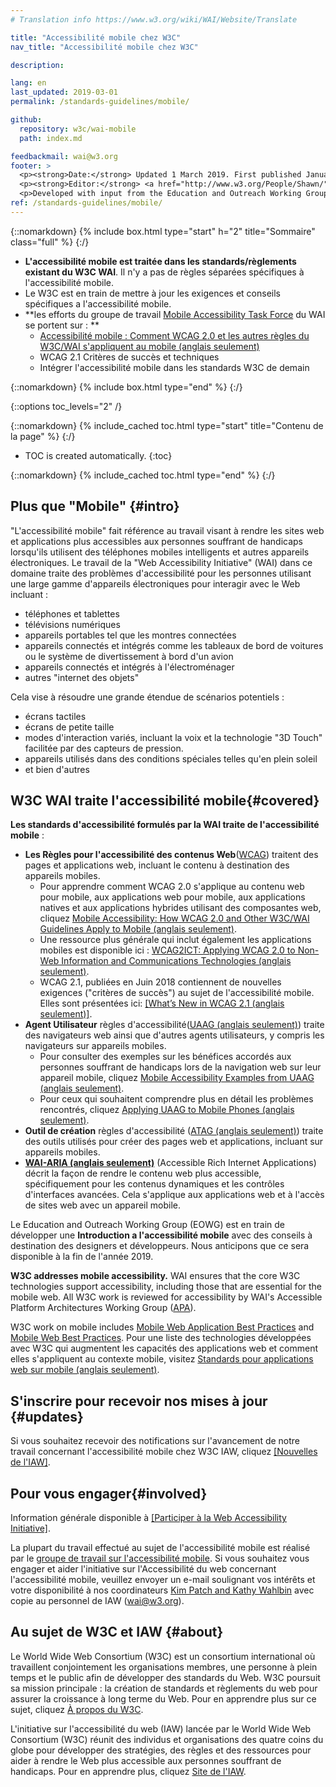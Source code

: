 ```yaml
---
# Translation info https://www.w3.org/wiki/WAI/Website/Translate

title: "Accessibilité mobile chez W3C"
nav_title: "Accessibilité mobile chez W3C"

description:

lang: en
last_updated: 2019-03-01
permalink: /standards-guidelines/mobile/

github:
  repository: w3c/wai-mobile
  path: index.md

feedbackmail: wai@w3.org
footer: >
  <p><strong>Date:</strong> Updated 1 March 2019. First published January 2008.</p>
  <p><strong>Editor:</strong> <a href="http://www.w3.org/People/Shawn/">Shawn Lawton Henry</a>. Contributor: <a href="http://www.w3.org/People/Brewer/">Judy Brewer</a>.</p>
  <p>Developed with input from the Education and Outreach Working Group (<a href="http://www.w3.org/WAI/EO/">EOWG</a>).</p>
ref: /standards-guidelines/mobile/
---
```


{::nomarkdown}
{% include box.html type="start" h="2" title="Sommaire" class="full" %}
{:/}

-   **L'accessibilité mobile est traitée dans les standards/règlements existant du W3C WAI**. Il n'y a pas de règles séparées spécifiques à l'accessibilité mobile.
-   Le W3C est en train de mettre à jour les exigences et conseils spécifiques a l'accessibilité mobile.
-   **les efforts du groupe de travail [Mobile Accessibility Task Force](https://www.w3.org/WAI/GL/mobile-a11y-tf/) du WAI se portent sur : **
    -   [Accessibilité mobile : Comment WCAG 2.0 et les autres règles du W3C/WAI s'appliquent au mobile (anglais seulement)](http://www.w3.org/TR/mobile-accessibility-mapping/)
    -   WCAG 2.1 Critères de succès et techniques
    -   Intégrer l'accessibilité mobile dans les standards W3C de demain

{::nomarkdown}
{% include box.html type="end" %}
{:/}


{::options toc_levels="2" /}

{::nomarkdown}
{% include_cached toc.html type="start" title="Contenu de la page" %}
{:/}

-   TOC is created automatically.
{:toc}

{::nomarkdown}
{% include_cached toc.html type="end" %}
{:/}

## Plus que "Mobile" {#intro}

"L'accessibilité mobile" fait référence au travail visant à rendre les sites web et applications plus accessibles aux personnes souffrant de handicaps lorsqu'ils utilisent des téléphones mobiles intelligents et autres appareils électroniques. Le travail de la "Web Accessibility Initiative" (WAI) dans ce domaine traite des problèmes d'accessibilité pour les personnes utilisant une large gamme d'appareils électroniques pour interagir avec le Web incluant :

-   téléphones et tablettes
-   télévisions numériques
-   appareils portables tel que les montres connectées
-   appareils connectés et intégrés comme les tableaux de bord de voitures ou le système de divertissement à bord d'un avion
-   appareils connectés et intégrés à l'électroménager
-   autres "internet des objets"

Cela vise à résoudre une grande étendue de scénarios potentiels :

-   écrans tactiles
-   écrans de petite taille
-   modes d'interaction variés, incluant la voix et la technologie "3D Touch" facilitée par
    des capteurs de pression.
-   appareils utilisés dans des conditions spéciales telles qu'en plein soleil
-   et bien d'autres

## W3C WAI traite l'accessibilité mobile{#covered}

**Les standards d'accessibilité formulés par la WAI traite de l'accessibilité mobile** :

-   **Les Règles pour l'accessibilité des contenus Web**([WCAG](/standards-guidelines/wcag/)) traitent des pages et applications web, incluant le contenu à destination des appareils mobiles.
    -   Pour apprendre comment WCAG 2.0 s'applique au contenu web pour mobile, aux applications web pour mobile, aux applications natives et aux applications hybrides utilisant des composantes web, cliquez [Mobile Accessibility: How WCAG 2.0 and Other W3C/WAI Guidelines Apply to Mobile (anglais seulement)](http://www.w3.org/TR/mobile-accessibility-mapping/).
    -   Une ressource plus générale qui inclut également les applications mobiles est disponible ici : [WCAG2ICT: Applying WCAG 2.0 to Non-Web Information and Communications Technologies (anglais seulement)](http://www.w3.org/TR/wcag2ict/).
    -   WCAG 2.1, publiées en Juin 2018 contiennent de nouvelles exigences ("critères de succès") au sujet de l'accessibilité mobile.  Elles sont présentées ici: [[What’s New in WCAG 2.1 (anglais seulement)]](/standards-guidelines/wcag/new-in-21/).
-   **Agent Utilisateur** règles d'accessibilité([UAAG (anglais seulement)](/standards-guidelines/uaag/)) traite des navigateurs web ainsi que d'autres agents utilisateurs, y compris les navigateurs sur appareils mobiles.
    -   Pour consulter des exemples sur les bénéfices accordés aux personnes souffrant de handicaps lors de la navigation web sur leur appareil mobile, cliquez [Mobile Accessibility Examples from UAAG (anglais seulement)](http://www.w3.org/TR/IMPLEMENTING-UAAG20/mobile).
    -   Pour ceux qui souhaitent comprendre plus en détail les problèmes rencontrés, cliquez [Applying UAAG to Mobile Phones (anglais seulement)](http://www.w3.org/WAI/UA/work/wiki/Applying_UAAG_to_Mobile_Phones).
-   **Outil de création** règles d'accessibilité ([ATAG (anglais seulement)](/standards-guidelines/atag/)) traite des outils utilisés pour créer des pages web et applications, incluant sur appareils mobiles.
-   **[WAI-ARIA (anglais seulement)](/standards-guidelines/aria/)** (Accessible Rich Internet Applications) décrit la façon de rendre le contenu web plus accessible, spécifiquement pour les contenus dynamiques et les contrôles d'interfaces avancées. Cela s'applique aux applications web et à l'accès de sites web avec un appareil mobile.

Le Education and Outreach Working Group (EOWG) est en train de développer une **Introduction a l'accessibilité mobile** avec des conseils à destination des designers et développeurs. Nous anticipons que ce sera disponible à la fin de l'année 2019.

**W3C addresses mobile accessibility.** WAI ensures that the core W3C technologies support accessibility, including those that are essential for the mobile web. All W3C work is reviewed for accessibility by WAI's Accessible Platform Architectures Working Group ([APA](https://www.w3.org/WAI/APA/)).

W3C work on mobile includes [Mobile Web Application Best Practices](http://www.w3.org/TR/mwabp/) and [Mobile Web Best Practices](http://www.w3.org/TR/mobile-bp/). Pour une liste des technologies développées avec W3C qui augmentent les capacités des applications web et comment elles s'appliquent au contexte mobile, visitez [Standards pour applications web sur mobile (anglais seulement)](http://www.w3.org/Mobile/mobile-web-app-state/).

## S'inscrire pour recevoir nos mises à jour {#updates}

Si vous souhaitez recevoir des notifications sur l'avancement de notre travail concernant l'accessibilité mobile chez W3C IAW, cliquez [[Nouvelles de l'IAW]](/news/subscribe/). 

## Pour vous engager{#involved}

Information générale disponible à [[Participer à la Web Accessibility Initiative]](/about/participating/).

La plupart du travail effectué au sujet de l'accessibilité mobile est réalisé par le [groupe de travail sur l'accessibilité mobile](https://www.w3.org/WAI/GL/mobile-a11y-tf/). Si vous souhaitez vous engager et aider l'initiative sur l'Accessibilité du web concernant l'accessibilité mobile, veuillez envoyer un e-mail soulignant vos intérêts et votre disponibilité à nos coordinateurs [Kim Patch and Kathy Wahlbin](mailto:kathy@interactiveaccessibility.com,Kim@redstartsystems.com?cc=wai@w3.org,shadi@w3.org&subject=Mobile%20Accessibility%20Task%20Force%20Enquiry) avec copie au personnel de IAW (wai@w3.org).

## Au sujet de W3C et IAW {#about}

Le World Wide Web Consortium (W3C) est un consortium international où travaillent conjointement les organisations membres, une personne à plein temps et le public afin de développer des standards du Web. W3C poursuit sa mission principale : la création de standards et règlements du web pour assurer la croissance à long terme du Web. Pour en apprendre plus sur ce sujet, cliquez [À propos du W3C](http://www.w3.org/Consortium/).

L'initiative sur l'accessibilité du web (IAW) lancée par le World Wide Web Consortium (W3C) réunit des individus et organisations des quatre coins du globe pour développer des stratégies, des règles et des ressources pour aider à rendre le Web plus accessible aux personnes souffrant de handicaps. Pour en apprendre plus, cliquez [Site de l'IAW](http://www.w3.org/WAI/).
